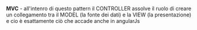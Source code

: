 <b>MVC</b> - all'intenro di questo pattern il CONTROLLER assolve il ruolo di creare un collegamento tra il MODEL (la fonte dei dati) e la VIEW (la presentazione) e cio è esattamente ciò che accade anche in angularJs

